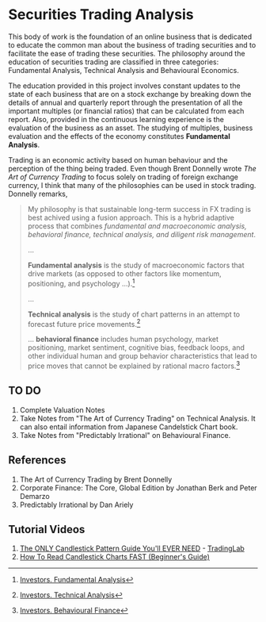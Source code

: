 # Securities Trading Analysis

This body of work is the foundation of an online business that is dedicated to educate the common man about the business of trading securities and to facilitate the ease of trading these securities. The philosophy around the education of securities trading are classified in three categories: Fundamental Analysis, Technical Analysis and Behavioural Economics.

The education provided in this project involves constant updates to the state of each business that are on a stock exchange by breaking down the details of annual and quarterly report through the presentation of all the important multiples (or financial ratios) that can be calculated from each report. Also, provided in the continuous learning experience is the evaluation of the business as an asset. The studying of multiples, business evaluation and the effects of the economy constitutes **Fundamental Analysis**.

Trading is an economic activity based on human behaviour and the perception of the thing being traded. Even though Brent Donnelly wrote _The Art of Currency Trading_ to focus solely on trading of foreign exchange currency, I think that many of the philosophies can be used in stock trading. Donnelly remarks,

> My philosophy is that sustainable long-term success in FX trading is best achived using a fusion approach. This is a hybrid adaptive process that combines _fundamental and macroeconomic analysis, behavioral finance, technical analysis, and diligent risk management_.
>
> ...
>
> **Fundamental analysis** is the study of macroeconomic factors that drive markets (as opposed to other factors like momentum, positioning, and psychology ...).[^1]
>
> ...
>
> **Technical analysis** is the study of chart patterns in an attempt to forecast future price movements.[^2]
>
> ... **behavioral finance** includes human psychology, market positioning, market sentiment, cognitive bias, feedback loops, and other individual human and group behavior characteristics that lead to price moves that cannot be explained by rational macro factors.[^3]

## TO DO

 1. Complete Valuation Notes
 2. Take Notes from "The Art of Currency Trading" on Technical Analysis. It can also entail information from Japanese Candelstick Chart book.
 3. Take Notes from "Predictably Irrational" on Behavioural Finance.

## References

1. The Art of Currency Trading by Brent Donnelly
2. Corporate Finance: The Core, Global Edition by Jonathan Berk and Peter Demarzo
3. Predictably Irrational by Dan Ariely

## Tutorial Videos

1. [The ONLY Candlestick Pattern Guide You'll EVER NEED](https://youtu.be/tW13N4Hll88) - [TradingLab](https://www.youtube.com/@TradingLabOfficial)
2. [How To Read Candlestick Charts FAST (Beginner's Guide)](https://youtu.be/AOz1YPOKvEs?si=kS_vLSuCSuWVExS8)

[^1]: [Investors. Fundamental Analysis](./INVESTORS.md#fundamental-analysis)
[^2]: [Investors. Technical Analysis](./INVESTORS.md#technical-analysis)
[^3]: [Investors. Behavioural Finance](./INVESTORS.md#behavioural-finance)